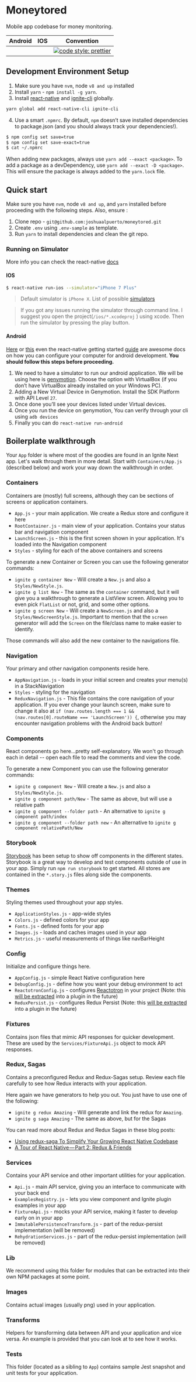 # Moneytored

Mobile app codebase for money monitoring.

| **Android**                                                                                                                                      | **IOS**                                                                                                                                      | **Convention**                                                                                                                                 |
| ------------------------------------------------------------------------------------------------------------------------------------------------ | -------------------------------------------------------------------------------------------------------------------------------------------- | ---------------------------------------------------------------------------------------------------------------------------------------------- |
|  |  | [![code style: prettier](https://img.shields.io/badge/code_style-prettier-ff69b4.svg?style=flat-square)](https://github.com/prettier/prettier) |

## Development Environment Setup

1.  Make sure you have `nvm`, node `v8 and up` installed
2.  Install `yarn` - `npm install -g yarn`.
3.  Install [react-native](https://facebook.github.io/react-native/) and [ignite-cli](https://github.com/infinitered/ignite) globally.

```bash
yarn global add react-native-cli ignite-cli
```

4.  Use a smart `.npmrc`. By default, `npm` doesn’t save installed dependencies to package.json (and you should always track your dependencies!).

```bash
$ npm config set save=true
$ npm config set save-exact=true
$ cat ~/.npmrc
```

When adding new packages, always use `yarn add --exact <package>`. To add a package as a devDependency, use `yarn add --exact -D <package>`. This will ensure the package is always added to the `yarn.lock` file.

## Quick start

Make sure you have `nvm`, node `v8 and up`, and `yarn` installed before proceeding with the following steps. Also, ensure :

1.  Clone repo - `git@github.com:joshuaalpuerto/moneytored.git`
2.  Create `.env` using `.env-sample` as template.
3.  Run `yarn` to install dependencies and clean the git repo.

### Running on Simulator

More info you can check the react-native [docs](https://facebook.github.io/react-native/docs/running-on-simulator-ios#specifying-a-device)

#### IOS

```sh
$ react-native run-ios --simulator="iPhone 7 Plus"
```

> Default simulator is `iPhone X`. List of possible [simulators](https://dev-yakuza.github.io/en/react-native/ios-change-simulator/)

> If you got any issues running the simulator through command line. I suggest you open the project(`/ios/*.xcodeproj` ) using xcode. Then run the simulator by pressing the play button.

#### Android

[Here](https://medium.com/@deepak.gulati/running-react-native-app-on-the-android-emulator-11bf309443eb) or [this](https://medium.freecodecamp.org/what-you-need-to-know-to-start-building-mobile-apps-in-react-native-dded951277b7#b49d) even the react-native getting started [guide](https://facebook.github.io/react-native/docs/getting-started) are awesome docs on how you can configure your computer for android development. **You should follow this steps before proceeding.**

1. We need to have a simulator to run our android application. We will be using here is [genymotion](https://www.genymotion.com/). Choose the option with VirtualBox (if you don’t have VirtualBox already installed on your Windows PC).
2. Adding a New Virtual Device in Genymotion. Install the SDK Platform with API Level `27`.
3. Once done you’ll see your devices listed under Virtual devices.
4. Once you run the device on genymotion, You can verify through your cli using `adb devices`
5. Finally you can do `react-native run-android`

## Boilerplate walkthrough

Your `App` folder is where most of the goodies are found in an Ignite Next app. Let's walk through them in more detail. Start with `Containers/App.js` (described below) and work your way down the walkthrough in order.

### Containers

Containers are (mostly) full screens, although they can be sections of screens or application containers.

- `App.js` - your main application. We create a Redux store and configure it here
- `RootContainer.js` - main view of your application. Contains your status bar and navigation component
- `LaunchScreen.js` - this is the first screen shown in your application. It's loaded into the Navigation component
- `Styles` - styling for each of the above containers and screens

To generate a new Container or Screen you can use the following generator commands:

- `ignite g container New` - Will create a `New.js` and also a `Styles/NewStyle.js`.
- `ignite g list New` - The same as the `container` command, but it will give you a walkthrough to generate a ListView screen. Allowing you to even pick `FlatList` or not, grid, and some other options.
- `ignite g screen New` - Will create a `NewScreen.js` and also a `Styles/NewScreenStyle.js`. Important to mention that the `screen` generator will add the `Screen` on the file/class name to make easier to identify.

Those commands will also add the new container to the navigations file.

### Navigation

Your primary and other navigation components reside here.

- `AppNavigation.js` - loads in your initial screen and creates your menu(s) in a StackNavigation
- `Styles` - styling for the navigation
- `ReduxNavigation.js` - This file contains the core navigation of your application. If you ever change your launch screen, make sure to change it also at `if (nav.routes.length === 1 && (nav.routes[0].routeName === 'LaunchScreen')) {`, otherwise you may encounter navigation problems with the Android back button!

### Components

React components go here...pretty self-explanatory. We won't go through each in detail -- open each file to read the comments and view the code.

To generate a new Component you can use the following generator commands:

- `ignite g component New` - Will create a `New.js` and also a `Styles/NewStyle.js`.
- `ignite g component path/New` - The same as above, but will use a relative path
- `ignite g component --folder path` - An alternative to `ignite g component path/index`
- `ignite g component --folder path new` - An alternative to `ignite g component relativePath/New`

### Storybook

[Storybook](https://storybook.js.org/) has been setup to show off components in the different states. Storybook is a great way to develop and test components outside of use in your app. Simply run `npm run storybook` to get started. All stores are contained in the `*.story.js` files along side the components.

### Themes

Styling themes used throughout your app styles.

- `ApplicationStyles.js` - app-wide styles
- `Colors.js` - defined colors for your app
- `Fonts.js` - defined fonts for your app
- `Images.js` - loads and caches images used in your app
- `Metrics.js` - useful measurements of things like navBarHeight

### Config

Initialize and configure things here.

- `AppConfig.js` - simple React Native configuration here
- `DebugConfig.js` - define how you want your debug environment to act
- `ReactotronConfig.js` - configures [Reactotron](https://github.com/infinitered/reactotron) in your project (Note: this [will be extracted](https://github.com/infinitered/ignite/issues/779) into a plugin in the future)
- `ReduxPersist.js` - configures Redux Persist (Note: this [will be extracted](https://github.com/infinitered/ignite/issues/780) into a plugin in the future)

### Fixtures

Contains json files that mimic API responses for quicker development. These are used by the `Services/FixtureApi.js` object to mock API responses.

### Redux, Sagas

Contains a preconfigured Redux and Redux-Sagas setup. Review each file carefully to see how Redux interacts with your application.

Here again we have generators to help you out. You just have to use one of the following:

- `ignite g redux Amazing` - Will generate and link the redux for `Amazing`.
- `ignite g saga Amazing` - The same as above, but for the Sagas

You can read more about Redux and Redux Sagas in these blog posts:

- [Using redux-saga To Simplify Your Growing React Native Codebase](https://shift.infinite.red/using-redux-saga-to-simplify-your-growing-react-native-codebase-2b8036f650de)
- [A Tour of React Native — Part 2: Redux & Friends](https://shift.infinite.red/a-tour-of-react-native-part-2-redux-friends-4fed022aaa1e)

### Services

Contains your API service and other important utilities for your application.

- `Api.js` - main API service, giving you an interface to communicate with your back end
- `ExamplesRegistry.js` - lets you view component and Ignite plugin examples in your app
- `FixtureApi.js` - mocks your API service, making it faster to develop early on in your app
- `ImmutablePersistenceTransform.js` - part of the redux-persist implementation (will be removed)
- `RehydrationServices.js` - part of the redux-persist implementation (will be removed)

### Lib

We recommend using this folder for modules that can be extracted into their own NPM packages at some point.

### Images

Contains actual images (usually png) used in your application.

### Transforms

Helpers for transforming data between API and your application and vice versa. An example is provided that you can look at to see how it works.

### Tests

This folder (located as a sibling to `App`) contains sample Jest snapshot and unit tests for your application.
